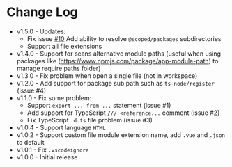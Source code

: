 # Change Log

+ v1.5.0 - Updates:
  + Fix issue [#10](https://github.com/leizongmin/vscode-node-module-intellisense/issues/10) Add ability to resolve `@scoped/packages` subdirectories
  + Support all file extensions
+ v1.4.0 - Support for scans alternative module paths (useful when using packages like (https://www.npmjs.com/package/app-module-path) to manage require paths folder)
+ v1.3.0 - Fix problem when open a single file (not in workspace)
+ v1.2.0 - Add support for package sub path such as `ts-node/register` (issue #4)
+ v1.1.0 - Fix some problem:
  + Support `export ... from ...` statement (issue #1)
  + Add support for TypeScript `/// <reference...` comment (issue #2)
  + Fix TypeScript `.d.ts` file problem (issue #3)
+ v1.0.4 - Support language `HTML`
+ v1.0.2 - Support custom file module extension name, add `.vue` and `.json` to default
+ v1.0.1 - Fix `.vscodeignore`
+ v1.0.0 - Initial release

